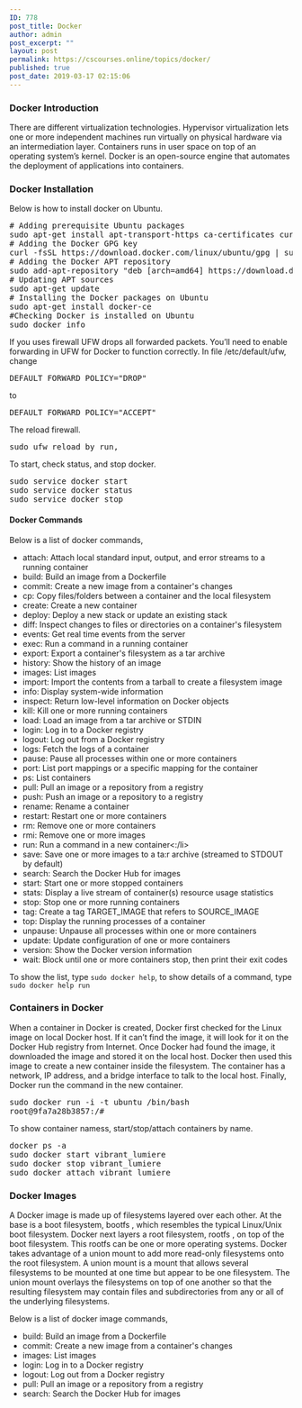 ```yaml
---
ID: 778
post_title: Docker
author: admin
post_excerpt: ""
layout: post
permalink: https://cscourses.online/topics/docker/
published: true
post_date: 2019-03-17 02:15:06
---
```

<!DOCTYPE html>
<html>
  <head>
  </head>
  <body>
    <h3>Docker Introduction</h3>
    <p>There are different virtualization technologies. Hypervisor
      virtualization lets one or more independent machines run virtually on
      physical hardware via an intermediation layer. Containers runs in user
      space on top of an operating system’s kernel. Docker is an open-source
      engine that automates the deployment of applications into containers. </p>
    <h3>Docker Installation</h3>
    <p>Below is how to install docker on Ubuntu.</p>
    <pre># Adding prerequisite Ubuntu packages
sudo apt-get install apt-transport-https ca-certificates curl software-properties-common
# Adding the Docker GPG key
curl -fsSL https://download.docker.com/linux/ubuntu/gpg | sudo apt-key add -
# Adding the Docker APT repository
sudo add-apt-repository "deb [arch=amd64] https://download.docker.com/linux/ubuntu $(lsb_release -cs) stable"
# Updating APT sources
sudo apt-get update
# Installing the Docker packages on Ubuntu
sudo apt-get install docker-ce
#Checking Docker is installed on Ubuntu
sudo docker info</pre>
    <p>If you uses firewall UFW drops all forwarded packets. You’ll need to
      enable forwarding in UFW for Docker to function correctly. In file
      /etc/default/ufw, change</p>
    <pre>DEFAULT_FORWARD_POLICY="DROP"</pre>
    to
    <pre>DEFAULT_FORWARD_POLICY="ACCEPT"</pre>
    The reload firewall.
    <pre>sudo ufw reload by run,</pre>
    <p>To start, check status, and stop docker.</p>
    <pre>sudo service docker start 
sudo service docker status
sudo service docker stop
</pre>
    <h4>Docker Commands</h4>
    <p>Below is a list of docker commands,</p>
    <ul>
      <li> attach: Attach local standard input, output, and error streams to a
        running container</li>
      <li> build: Build an image from a Dockerfile</li>
      <li> commit: Create a new image from a container's changes</li>
      <li> cp: Copy files/folders between a container and the local filesystem</li>
      <li> create: Create a new container</li>
      <li> deploy: Deploy a new stack or update an existing stack</li>
      <li> diff: Inspect changes to files or directories on a container's
        filesystem</li>
      <li> events: Get real time events from the server</li>
      <li> exec: Run a command in a running container</li>
      <li> export: Export a container's filesystem as a tar archive</li>
      <li> history: Show the history of an image</li>
      <li> images: List images</li>
      <li> import: Import the contents from a tarball to create a filesystem
        image</li>
      <li> info: Display system-wide information</li>
      <li> inspect: Return low-level information on Docker objects</li>
      <li> kill: Kill one or more running containers</li>
      <li> load: Load an image from a tar archive or STDIN</li>
      <li> login: Log in to a Docker registry</li>
      <li> logout: Log out from a Docker registry</li>
      <li> logs: Fetch the logs of a container</li>
      <li> pause: Pause all processes within one or more containers</li>
      <li> port: List port mappings or a specific mapping for the container</li>
      <li> ps: List containers</li>
      <li> pull: Pull an image or a repository from a registry</li>
      <li> push: Push an image or a repository to a registry</li>
      <li> rename: Rename a container</li>
      <li> restart: Restart one or more containers</li>
      <li> rm: Remove one or more containers</li>
      <li> rmi: Remove one or more images</li>
      <li> run: Run a command in a new container&lt;:/li&gt; </li>
      <li> save: Save one or more images to a ta:r archive (streamed to STDOUT
        by default)</li>
      <li> search: Search the Docker Hub for images</li>
      <li> start: Start one or more stopped containers</li>
      <li> stats: Display a live stream of container(s) resource usage
        statistics</li>
      <li> stop: Stop one or more running containers</li>
      <li> tag: Create a tag TARGET_IMAGE that refers to SOURCE_IMAGE</li>
      <li> top: Display the running processes of a container</li>
      <li> unpause: Unpause all processes within one or more containers</li>
      <li> update: Update configuration of one or more containers</li>
      <li> version: Show the Docker version information</li>
      <li> wait: Block until one or more containers stop, then print their exit
        codes</li>
    </ul>
    <p>To show the list, type <code>sudo docker help</code>, to show details of
      a command, type <code>sudo docker help run</code></p>
    <h3>Containers in Docker</h3>
    <p>When a container in Docker is created, Docker first checked for the Linux
      image on local Docker host. If it can’t find the image, it will look for
      it on the Docker Hub registry from Internet. Once Docker had found the
      image, it downloaded the image and stored it on the local host. Docker
      then used this image to create a new container inside the filesystem. The
      container has a network, IP address, and a bridge interface to talk to the
      local host. Finally, Docker run the command in the new container.&nbsp; </p>
    <pre>sudo docker run -i -t ubuntu /bin/bash
root@9fa7a28b3857:/#</pre>
    <p>To show container namess, start/stop/attach containers by name.</p>
    <pre>docker ps -a
sudo docker start vibrant_lumiere
sudo docker stop vibrant_lumiere
sudo docker attach vibrant_lumiere
</pre>
    <h3>Docker Images</h3>
    <p>A Docker image is made up of filesystems layered over each other. At the
      base is a boot filesystem, bootfs , which resembles the typical Linux/Unix
      boot filesystem. Docker next layers a root filesystem, rootfs , on top of
      the boot filesystem. This rootfs can be one or more operating systems.
      Docker takes advantage of a union mount to add more read-only filesystems
      onto the root filesystem. A union mount is a mount that allows several
      filesystems to be mounted at one time but appear to be one filesystem. The
      union mount overlays the filesystems on top of one another so that the
      resulting filesystem may contain files and subdirectories from any or all
      of the underlying filesystems. </p>
    <p>Below is a list of docker image commands, </p>
    <ul>
      <li> build: Build an image from a Dockerfile</li>
      <li> commit: Create a new image from a container's changes</li>
      <li> images: List images</li>
      <li> login: Log in to a Docker registry</li>
      <li> logout: Log out from a Docker registry</li>
      <li> pull: Pull an image or a repository from a registry</li>
      <li> search: Search the Docker Hub for images</li>
  </body>
</html>